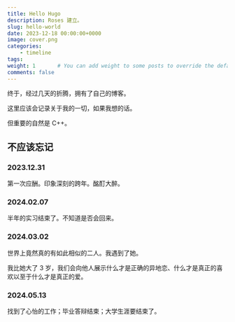 ```yaml
---
title: Hello Hugo
description: Roses 建立。
slug: hello-world
date: 2023-12-18 00:00:00+0000
image: cover.png
categories:
    - timeline
tags:
weight: 1       # You can add weight to some posts to override the default sorting (date descending)
comments: false
---
```


终于，经过几天的折腾，拥有了自己的博客。

这里应该会记录关于我的一切，如果我想的话。

但重要的自然是 C++。

## 不应该忘记

### 2023.12.31

第一次应酬。印象深刻的跨年。酩酊大醉。

### 2024.02.07

半年的实习结束了。不知道是否会回来。

### 2024.03.02

世界上竟然真的有如此相似的二人。我遇到了她。

我比她大了 3 岁，我们会向他人展示什么才是正确的异地恋、什么才是真正的喜欢以至于什么才是真正的爱。

### 2024.05.13

找到了心怡的工作；毕业答辩结束；大学生涯要结束了。